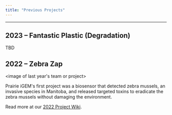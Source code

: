 ```yaml
---
title: "Previous Projects"
---
```


---

## 2023 – Fantastic Plastic (Degradation)

TBD

## 2022 – Zebra Zap

\<image of last year's team or project>

Prairie iGEM's first project was a biosensor that detected zebra mussels, an invasive species in Manitoba, and released targeted toxins to eradicate the zebra mussels without damaging the environment.

Read more at our [2022 Project Wiki](https://2022.igem.wiki/umanitoba/index.html).
